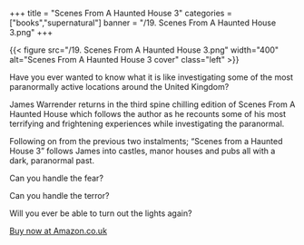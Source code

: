 +++
title = "Scenes From A Haunted House 3"
categories = ["books","supernatural"]
banner = "/19. Scenes From A Haunted House 3.png"
+++

{{< figure src="/19. Scenes From A Haunted House 3.png" width="400" alt="Scenes From A Haunted House 3 cover" class="left" >}}

Have you ever wanted to know what it is like investigating some of the most paranormally active locations around the United Kingdom?

James Warrender returns in the third spine chilling edition of Scenes From A Haunted House which follows the author as he recounts some of his most terrifying and frightening experiences while investigating the paranormal.

Following on from the previous two instalments; “Scenes from a Haunted House 3” follows James into castles, manor houses and pubs all with a dark, paranormal past.

Can you handle the fear?

Can you handle the terror?

Will you ever be able to turn out the lights again? 
  
  
[Buy now at Amazon.co.uk](https://www.amazon.co.uk/dp/1986282511/)